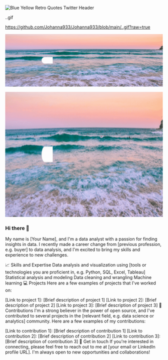 
![Blue Yellow Retro Quotes Twitter Header](https://user-images.githubusercontent.com/117197883/235314573-152b4c0b-01d4-4881-8760-b2b31bd23db9.png)

..gif


https://github.com/Johanna933/Johanna933/blob/main/..gif?raw=true

![alt text](https://github.com/Johanna933/Johanna933/blob/main/..gif?raw=true)

<div align="center">
  <img src="https://github.com/Johanna933/Johanna933/blob/main/..gif?raw=true" width="600" height="400" alt="Your GIF Title">
</div>




### Hi there 👋



 My name is [Your Name], and I'm a data analyst with a passion for finding insights in data. I recently made a career change from [previous profession, e.g. buyer] to data analysis, and I'm excited to bring my skills and experience to new challenges.

📈 Skills and Expertise Data analysis and visualization using [tools or technologies you are proficient in, e.g. Python, SQL, Excel, Tableau] Statistical analysis and modeling Data cleaning and wrangling Machine learning 💻 Projects Here are a few examples of projects that I've worked on:

[Link to project 1]: [Brief description of project 1] [Link to project 2]: [Brief description of project 2] [Link to project 3]: [Brief description of project 3] 🔭 Contributions I'm a strong believer in the power of open source, and I've contributed to several projects in the [relevant field, e.g. data science or analytics] community. Here are a few examples of my contributions:

[Link to contribution 1]: [Brief description of contribution 1] [Link to contribution 2]: [Brief description of contribution 2] [Link to contribution 3]: [Brief description of contribution 3] 📧 Get in touch If you're interested in connecting, please feel free to reach out to me at [your email or LinkedIn profile URL]. I'm always open to new opportunities and collaborations!

<!--
**Johanna933/Johanna933** is a ✨ _special_ ✨ repository because its `README.md` (this file) appears on your GitHub profile.

Here are some ideas to get you started:

- 🔭 I’m currently working on ...
- 🌱 I’m currently learning ...
- 👯 I’m looking to collaborate on ...
- 🤔 I’m looking for help with ...
- 💬 Ask me about ...
- 📫 How to reach me: ...
- 😄 Pronouns: ...
- ⚡ Fun fact: ...
-->
